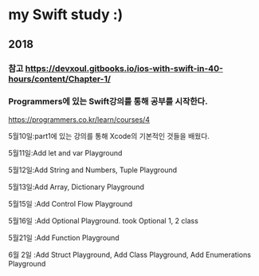# my Swift study :)
## 2018

### 참고 <https://devxoul.gitbooks.io/ios-with-swift-in-40-hours/content/Chapter-1/>
### Programmers에 있는 Swift강의를 통해 공부를 시작한다.
 <https://programmers.co.kr/learn/courses/4>

5월10일:part1에 있는 강의를 통해 Xcode의 기본적인 것들을 배웠다.

5월11일:Add let and var Playground

5월12일:Add String and Numbers, Tuple Playground

5월13일:Add Array, Dictionary Playground

5월15일 :Add Control Flow Playground

5월16일 :Add Optional Playground. took Optional 1, 2 class

5월21일 :Add Function Playground

6월 2일 :Add Struct Playground, Add Class Playground, Add Enumerations Playground

